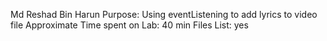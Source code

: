 Md Reshad Bin Harun
Purpose: Using eventListening to add lyrics to video file
Approximate Time spent on Lab: 40 min
Files List:
yes